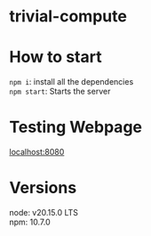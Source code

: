 # trivial-compute

# How to start
`npm i`: install all the dependencies <br>
`npm start`: Starts the server

# Testing Webpage
[localhost:8080](localhost:8080)

# Versions 
node: v20.15.0 LTS <br>
npm: 10.7.0

